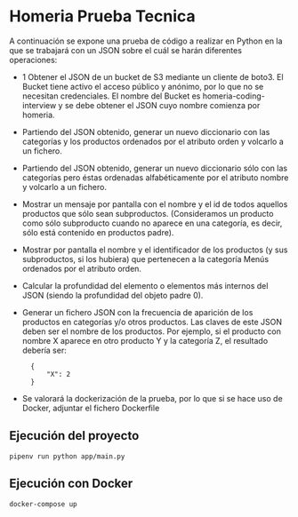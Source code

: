 # Homeria Prueba Tecnica

A continuación se expone una prueba de código a realizar en Python 
en la que se trabajará con un JSON sobre el cuál se harán diferentes operaciones:
- 1 Obtener el JSON de un bucket de S3 mediante un cliente de boto3. El Bucket tiene activo el acceso público y anónimo, 
  por lo que no se necesitan credenciales. El nombre del Bucket es homeria-coding-interview y se debe obtener 
  el JSON cuyo nombre comienza por homeria.
  
- Partiendo del JSON obtenido, generar un nuevo diccionario con las categorías y los productos ordenados por el atributo orden 
  y volcarlo a un fichero.
  
- Partiendo del JSON obtenido, generar un nuevo diccionario sólo con las categorías pero éstas ordenadas alfabéticamente por 
  el atributo nombre y volcarlo a un fichero.
  
- Mostrar un mensaje por pantalla con el nombre y el id de todos aquellos productos que sólo sean subproductos. (Consideramos 
  un producto como sólo subproducto cuando no aparece en una categoría, es decir, sólo está contenido en productos padre).
  
- Mostrar por pantalla el nombre y el identificador de los productos (y sus subproductos, si los hubiera) que pertenecen a la 
  categoría Menús ordenados por el atributo orden.
  
- Calcular la profundidad del elemento o elementos más internos del JSON (siendo la profundidad del objeto padre 0).
  
- Generar un fichero JSON con la frecuencia de aparición de los productos en categorías y/o otros productos. Las claves de 
  este JSON deben ser el nombre de los productos. Por ejemplo, si el producto con nombre X aparece en otro producto Y y la 
  categoría Z, el resultado debería ser:
  
        {
            "X": 2
        }

- Se valorará la dockerización de la prueba, por lo que si se hace uso de Docker, adjuntar el fichero Dockerfile

## Ejecución del proyecto

```shell
pipenv run python app/main.py
```

## Ejecución con Docker

```shell 
docker-compose up
```
